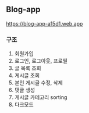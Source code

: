 ## Blog-app
https://blog-app-a15d1.web.app

### 구조
1. 회원가입
2. 로그인, 로그아웃, 프로필
3. 글 목록 조회
4. 게시글 조회
5. 본인 게시글 수정, 삭제
6. 댓글 생성
7. 게시글 카테고리 sorting
8. 다크모드

